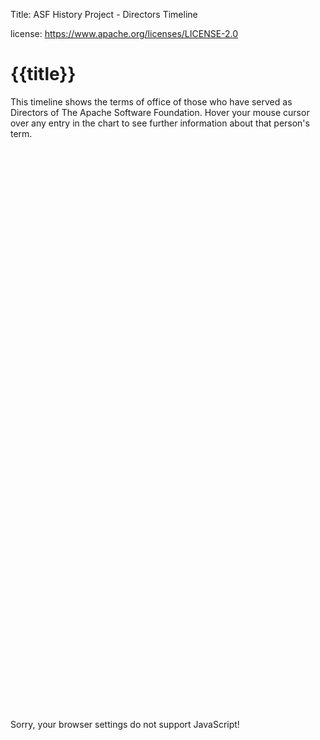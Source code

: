 Title: ASF History Project - Directors Timeline

license: https://www.apache.org/licenses/LICENSE-2.0

# {{title}}

This timeline shows the terms of office of those who have served as Directors of The Apache Software Foundation. Hover your mouse cursor over any entry in the chart to see further information about that person's term.

<div id="timeline-tooltip" style="height: 900px;"></div>

<script type="text/javascript" src="https://www.gstatic.com/charts/loader.js"></script>
<script type="text/javascript" src="data/directors.js"></script>
<script type="text/javascript">
  // see https://developers.google.com/chart/interactive/docs/gallery/timeline
  google.charts.load('current',  {'packages':['timeline']});
  google.charts.setOnLoadCallback(drawChart);

  function drawChart()  {
    var container = document.getElementById('timeline-tooltip');
    var chart = new google.visualization.Timeline(container);
    var dataTable = director_data();
    var options =  {
          timeline:  { showRowLabels: false }
          };

    chart.draw(dataTable, options);
  }
</script>
<noscript>Sorry, your browser settings do not support JavaScript!</noscript>
